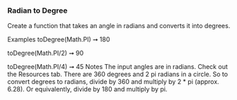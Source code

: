 ### Radian to Degree

Create a function that takes an angle in radians and converts it into degrees.

Examples
toDegree(Math.PI) ➞ 180

toDegree(Math.PI/2) ➞ 90

toDegree(Math.PI/4) ➞ 45
Notes
The input angles are in radians.
Check out the Resources tab.
There are 360 degrees and 2 pi radians in a circle. So to convert degrees to radians, divide by 360 and multiply by 2 \* pi (approx. 6.28). Or equivalently, divide by 180 and multiply by pi.

